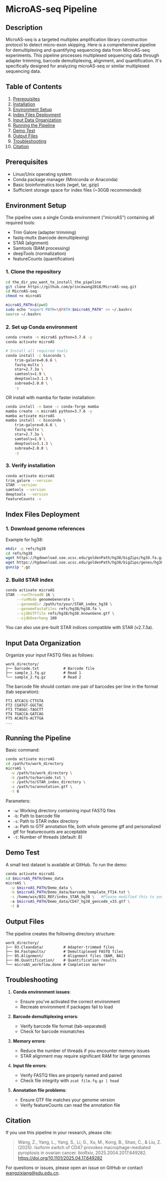 # MicroAS-seq Pipeline

## Description

MicroAS-seq is a targeted multiplex amplification library construction protocol to detect micro-exon skipping. Here is a comprehensive pipeline for demultiplexing and quantifying sequencing data from MicroAS-seq experiments. This pipeline processes multiplexed sequencing data through adapter trimming, barcode demultiplexing, alignment, and quantification. It's specifically designed for analyzing microAS-seq or similar multiplexed sequencing data.

## Table of Contents

1. [Prerequisites](#prerequisites)
2. [Installation](#installation)
3. [Environment Setup](#environment-setup)
4. [Index Files Deployment](#index-files-deployment)
5. [Input Data Organization](#input-data-organization)
6. [Running the Pipeline](#running-the-pipeline)
7. [Demo Test](#demo-test)
8. [Output Files](#output-files)
9. [Troubleshooting](#troubleshooting)
10. [Citation](#citation)

## Prerequisites

- Linux/Unix operating system
- Conda package manager (Miniconda or Anaconda)
- Basic bioinformatics tools (wget, tar, gzip)
- Sufficient storage space for index files (~30GB recommended)

## Environment Setup

The pipeline uses a single Conda environment ("microAS") containing all required tools:

- Trim Galore (adapter trimming)
- fastq-multx (barcode demultiplexing)
- STAR (alignment)
- Samtools (BAM processing)
- deepTools (normalization)
- featureCounts (quantification)

### 1. Clone the repository

```bash
cd the_dir_you_want_to_install_the_pipeline
git clone https://github.com/princewang2018/MicroAS-seq.git
cd MicroAS-seq
chmod +x microAS

microAS_PATH=$(pwd)
sudo echo "export PATH=\$PATH:$microAS_PATH" >> ~/.bashrc
source ~/.bashrc
```

### 2. Set up Conda environment

```bash
conda create -n microAS python=3.7.6 -y
conda activate microAS

# Install all required tools
conda install -c bioconda \
    trim-galore=0.6.6 \
    fastq-multx \
    star=2.7.3a \
    samtools=1.9 \
    deeptools=3.1.3 \
    subread=2.0.0 \
    -y
```

OR install with mamba for faster installation:

```bash
conda install -n base -c conda-forge mamba
mamba create -n microAS python=3.7.6 -y
mamba activate microAS
mamba install -c bioconda \
    trim-galore=0.6.6 \
    fastq-multx \
    star=2.7.3a \
    samtools=1.9 \
    deeptools=3.1.3 \
    subread=2.0.0 \
    -y
```

### 3. Verify installation

```bash
conda activate microAS
trim_galore --version
STAR --version
samtools --version
deeptools --version
featureCounts -v
```

## Index Files Deployment

### 1. Download genome references

Example for hg38:

```bash
mkdir -p refs/hg38
cd refs/hg38
wget https://hgdownload.soe.ucsc.edu/goldenPath/hg38/bigZips/hg38.fa.gz
wget https://hgdownload.soe.ucsc.edu/goldenPath/hg38/bigZips/genes/hg38.knownGene.gtf.gz
gunzip *.gz
```

### 2. Build STAR index

```bash
conda activate microAS
STAR --runThreadN 16 \
     --runMode genomeGenerate \
     --genomeDir /path/to/your/STAR_index_hg38 \
     --genomeFastaFiles refs/hg38/hg38.fa \
     --sjdbGTFfile refs/hg38/hg38.knownGene.gtf \
     --sjdbOverhang 100
```

You can also use pre-built STAR indices compatible with STAR (v2.7.3a).

## Input Data Organization

Organize your input FASTQ files as follows:

```
work_directory/
├── barcode.txt           # Barcode file
├── sample_1.fq.gz        # Read 1
└── sample_2.fq.gz        # Read 2
```

The barcode file should contain one pair of barcodes per line in the format (tab separation):
```
FT1	ATCACG-CTTGTA
FT2	CGATGT-GGCTAC
FT3	TTAGGC-TAGCTT
FT4	TGACCA-GATCAG
FT5	ACAGTG-ACTTGA
...
```

## Running the Pipeline

Basic command:

```bash
conda activate microAS
cd /path/to/work_directory
microAS \
  -w /path/to/work_directory \
  -b /path/to/barcode.txt \
  -s /path/to/STAR_index_directory \
  -a /path/to/annotation.gtf \
  -t 8
```

Parameters:
- `-w`: Working directory containing input FASTQ files
- `-b`: Path to barcode file
- `-s`: Path to STAR index directory
- `-a`: Path to GTF annotation file, both whole genome gtf and personalized gtf for featurecounts are acceptable
- `-t`: Number of threads (default: 8)

## Demo Test

A small test dataset is available at GitHub. To run the demo:

```bash
conda activate microAS
cd $microAS_PATH/Demo_data
microAS \
  -w $microAS_PATH/Demo_data \
  -b $microAS_PATH/Demo_data/barcode_template_FT14.txt \
  -s /home/wzx/BIG_REF/index_STAR_hg38 \   #Please modified this to your: /path/to/STAR_index_directory
  -a $microAS_PATH/Demo_data/CD47_hg38_gencode_v33.gtf \
  -t 8
```

## Output Files

The pipeline creates the following directory structure:

```
work_directory/
├── 03.Cleandata/         # Adapter-trimmed files
├── 04.Fastqmultx/        # Demultiplexed FASTQ files
├── 05.Alignment/         # Alignment files (BAM, BAI)
├── 06.Quantification/    # Quantification results
└── microAS_workflow.done # Completion marker
```

## Troubleshooting

1. **Conda environment issues**:
   - Ensure you've activated the correct environment
   - Recreate environment if packages fail to load

2. **Barcode demultiplexing errors**:
   - Verify barcode file format (tab-separated)
   - Check for barcode mismatches

3. **Memory errors**:
   - Reduce the number of threads if you encounter memory issues
   - STAR alignment may require significant RAM for large genomes

4. **Input file errors**:
   - Verify FASTQ files are properly named and paired
   - Check file integrity with `zcat file.fq.gz | head`

5. **Annotation file problems**:
   - Ensure GTF file matches your genome version
   - Verify featureCounts can read the annotation file

## Citation

If you use this pipeline in your research, please cite:

> Wang, Z., Yang, L., Yang, S., Li, G., Xu, M., Kong, B., Shao, C., & Liu, Z. (2025). Isoform switch of CD47 provokes macrophage-mediated pyroptosis in ovarian cancer. bioRxiv, 2025.2004.2017.649282. https://doi.org/10.1101/2025.04.17.649282

For questions or issues, please open an issue on GitHub or contact wangzixiang@sdu.edu.cn.